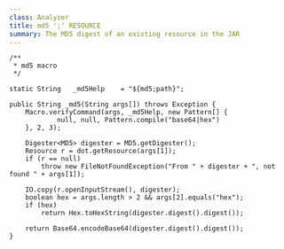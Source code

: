 ```yaml
---
class: Analyzer
title: md5 ';' RESOURCE
summary: The MD5 digest of an existing resource in the JAR
---
```



	/**
	 * md5 macro
	 */

	static String	_md5Help	= "${md5;path}";

	public String _md5(String args[]) throws Exception {
		Macro.verifyCommand(args, _md5Help, new Pattern[] {
				null, null, Pattern.compile("base64|hex")
		}, 2, 3);

		Digester<MD5> digester = MD5.getDigester();
		Resource r = dot.getResource(args[1]);
		if (r == null)
			throw new FileNotFoundException("From " + digester + ", not found " + args[1]);

		IO.copy(r.openInputStream(), digester);
		boolean hex = args.length > 2 && args[2].equals("hex");
		if (hex)
			return Hex.toHexString(digester.digest().digest());

		return Base64.encodeBase64(digester.digest().digest());
	}
